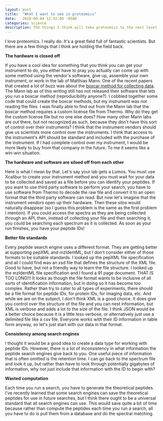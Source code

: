 ```yaml
---
layout: post
title:  "What I want to see in proteomics"
date:   2018-09-04 12:32:00 -0500
categories: science
description: The things I think will take proteomics to the next level
---
```


I love proteomics. I really do. It's a great field full of fantastic scientists. But there are a few things that I think are holding the field back.

**The hardware is closed off**

If you have a cool idea for something that you think you can get your instrument to do, you either have to pray you actually can come up with some method using the vendor's software, give up, assemble your own instrument, or work in the lab of Matthias Mann. One of the recent papers that created a lot of buzz was about the [boxcar method for collecting data](https://www.nature.com/articles/s41592-018-0003-5). The Mann lab as of this writing still has not released their software that lets you run a boxcar method (reproducibility anyone?). I cobbled together some code that could create the boxcar methods, but my instrument was not reading the files. I was finally able to find out from the Mann lab that the boxcar method requires a custom license file from Thermo. Why do they get the custom license file but no one else does? How many other Mann labs are out there, but not recognized as such, because they don't have this sort of control over their instruments? I think that the instrument vendors should give us scientists more control over the instruments. I think that access to the instrument's API should be standard and included with the purchase of the instrument. If I had complete control over my instrument, I would be more likely to buy from that company in the future. To me it seems like a win-win situation.

**The hardware and software are siloed off from each other**

Here is what I mean by that. Let's say your lab gets a Lumos. You must use Xcalibur to create your instrument method and you must wait for your data to be collected and saved as a file before you can identify your peptides. If you want to use third party software to perform your search, you have to use software from Thermo to decode the raw file and convert it to an open format that the third party software can read. But now let's imagine that the instrument vendors open up their hardware. Then these silos would naturally disappear (so I guess this problem is the same as the first problem I mention). If you could access the spectra as they are being collected through an API, then, instead of collecting your file and then searching it, you could be searching each spectrum as it is collected. As soon as your run finishes, you have your peptide IDs!

**Better file standards**

Every peptide search engine uses a different format. They are getting better at supporting pepXML and mzIdentML, but I don't consider either of those formats to be suitable standards. I looked up the pepXML file specification and all I could find was an xsd file that defines the structure of the XML file. Good to have, but not a friendly way to learn the file structure. I looked up the mzIdentML file specification and I found a 91 page document. THAT IS TOO LONG!!! It looks as though the file format wants to be inclusive of all sorts of identification information, but in doing so it has become too complex. Rather than try to cater to all types of experiments, there should be a file format for peptide IDs, for protein IDs, for imaging data, etc. And while we are on the subject, I don't think XML is a good choice. It does give you control over the structure of the file and you can nest information, but XML is verbose and adds a lot to the size of the file. I think JSON would be a better choice because it is a little less verbose, or alternatively just use a delimited file like a csv file. Everyone works with their ID information in table form anyway, so let's just start with our data in that format.

**Consistency among search engines**

I thought it would be a good idea to create a data type for working with peptide IDs. However, there is a lot of inconsistency in what information the peptide search engines give back to you. One useful piece of information that is often omitted is the retention time. I can go back to the spectrum file and look it up, but rather than have to look through potentially gigabytes of information, why not just include that information with the ID to begin with?

**Wasted computation**

Each time you run a search, you have to generate the theoretical peptides. I've recently learned that some search engines can save the theoretical peptides for use in future searches, but I think there ought to be a universal standard that all search engines can use. This would save quite a bit of time because rather than compute the peptides each time you run a search, all you have to do is pull them from a database and do the spectral matching.

